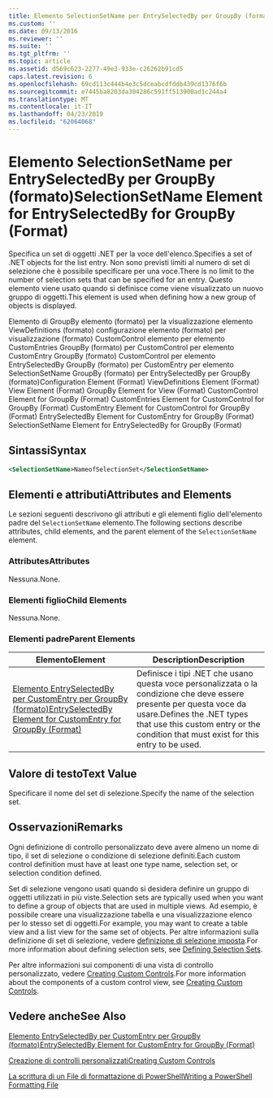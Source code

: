 ```yaml
---
title: Elemento SelectionSetName per EntrySelectedBy per GroupBy (formato) | Microsoft Docs
ms.custom: ''
ms.date: 09/13/2016
ms.reviewer: ''
ms.suite: ''
ms.tgt_pltfrm: ''
ms.topic: article
ms.assetid: d569c623-2277-49e3-933e-c26262b91cd5
caps.latest.revision: 6
ms.openlocfilehash: 69cd113c444b4e3c5dceabcdfddb439cd1376f6b
ms.sourcegitcommit: e7445ba8203da304286c591ff513900ad1c244a4
ms.translationtype: MT
ms.contentlocale: it-IT
ms.lasthandoff: 04/23/2019
ms.locfileid: "62064068"
---
```

# <a name="selectionsetname-element-for-entryselectedby-for-groupby-format"></a><span data-ttu-id="d51b6-102">Elemento SelectionSetName per EntrySelectedBy per GroupBy (formato)</span><span class="sxs-lookup"><span data-stu-id="d51b6-102">SelectionSetName Element for EntrySelectedBy for GroupBy (Format)</span></span>

<span data-ttu-id="d51b6-103">Specifica un set di oggetti .NET per la voce dell'elenco.</span><span class="sxs-lookup"><span data-stu-id="d51b6-103">Specifies a set of .NET objects for the list entry.</span></span> <span data-ttu-id="d51b6-104">Non sono previsti limiti al numero di set di selezione che è possibile specificare per una voce.</span><span class="sxs-lookup"><span data-stu-id="d51b6-104">There is no limit to the number of selection sets that can be specified for an entry.</span></span> <span data-ttu-id="d51b6-105">Questo elemento viene usato quando si definisce come viene visualizzato un nuovo gruppo di oggetti.</span><span class="sxs-lookup"><span data-stu-id="d51b6-105">This element is used when defining how a new group of objects is displayed.</span></span>

<span data-ttu-id="d51b6-106">Elemento di GroupBy elemento (formato) per la visualizzazione elemento ViewDefinitions (formato) configurazione elemento (formato) per visualizzazione (formato) CustomControl elemento per elemento CustomEntries GroupBy (formato) per CustomControl per elemento CustomEntry GroupBy (formato) CustomControl per elemento EntrySelectedBy GroupBy (formato) per CustomEntry per elemento SelectionSetName GroupBy (formato) per EntrySelectedBy per GroupBy (formato)</span><span class="sxs-lookup"><span data-stu-id="d51b6-106">Configuration Element (Format) ViewDefinitions Element (Format) View Element (Format) GroupBy Element for View (Format) CustomControl Element for GroupBy (Format) CustomEntries Element for CustomControl for GroupBy (Format) CustomEntry Element for CustomControl for GroupBy (Format) EntrySelectedBy Element for CustomEntry for GroupBy (Format) SelectionSetName Element for EntrySelectedBy for GroupBy (Format)</span></span>

## <a name="syntax"></a><span data-ttu-id="d51b6-107">Sintassi</span><span class="sxs-lookup"><span data-stu-id="d51b6-107">Syntax</span></span>

```xml
<SelectionSetName>NameofSelectionSet</SelectionSetName>
```

## <a name="attributes-and-elements"></a><span data-ttu-id="d51b6-108">Elementi e attributi</span><span class="sxs-lookup"><span data-stu-id="d51b6-108">Attributes and Elements</span></span>

<span data-ttu-id="d51b6-109">Le sezioni seguenti descrivono gli attributi e gli elementi figlio dell'elemento padre del `SelectionSetName` elemento.</span><span class="sxs-lookup"><span data-stu-id="d51b6-109">The following sections describe attributes, child elements, and the parent element of the `SelectionSetName` element.</span></span>

### <a name="attributes"></a><span data-ttu-id="d51b6-110">Attributes</span><span class="sxs-lookup"><span data-stu-id="d51b6-110">Attributes</span></span>

<span data-ttu-id="d51b6-111">Nessuna.</span><span class="sxs-lookup"><span data-stu-id="d51b6-111">None.</span></span>

### <a name="child-elements"></a><span data-ttu-id="d51b6-112">Elementi figlio</span><span class="sxs-lookup"><span data-stu-id="d51b6-112">Child Elements</span></span>

<span data-ttu-id="d51b6-113">Nessuna.</span><span class="sxs-lookup"><span data-stu-id="d51b6-113">None.</span></span>

### <a name="parent-elements"></a><span data-ttu-id="d51b6-114">Elementi padre</span><span class="sxs-lookup"><span data-stu-id="d51b6-114">Parent Elements</span></span>

|<span data-ttu-id="d51b6-115">Elemento</span><span class="sxs-lookup"><span data-stu-id="d51b6-115">Element</span></span>|<span data-ttu-id="d51b6-116">Description</span><span class="sxs-lookup"><span data-stu-id="d51b6-116">Description</span></span>|
|-------------|-----------------|
|[<span data-ttu-id="d51b6-117">Elemento EntrySelectedBy per CustomEntry per GroupBy (formato)</span><span class="sxs-lookup"><span data-stu-id="d51b6-117">EntrySelectedBy Element for CustomEntry for GroupBy (Format)</span></span>](./entryselectedby-element-for-customentry-for-groupby-format.md)|<span data-ttu-id="d51b6-118">Definisce i tipi .NET che usano questa voce personalizzata o la condizione che deve essere presente per questa voce da usare.</span><span class="sxs-lookup"><span data-stu-id="d51b6-118">Defines the .NET types that use this custom entry or the condition that must exist for this entry to be used.</span></span>|

## <a name="text-value"></a><span data-ttu-id="d51b6-119">Valore di testo</span><span class="sxs-lookup"><span data-stu-id="d51b6-119">Text Value</span></span>

<span data-ttu-id="d51b6-120">Specificare il nome del set di selezione.</span><span class="sxs-lookup"><span data-stu-id="d51b6-120">Specify the name of the selection set.</span></span>

## <a name="remarks"></a><span data-ttu-id="d51b6-121">Osservazioni</span><span class="sxs-lookup"><span data-stu-id="d51b6-121">Remarks</span></span>

<span data-ttu-id="d51b6-122">Ogni definizione di controllo personalizzato deve avere almeno un nome di tipo, il set di selezione o condizione di selezione definiti.</span><span class="sxs-lookup"><span data-stu-id="d51b6-122">Each custom control definition must have at least one type name, selection set, or selection condition defined.</span></span>

<span data-ttu-id="d51b6-123">Set di selezione vengono usati quando si desidera definire un gruppo di oggetti utilizzati in più viste.</span><span class="sxs-lookup"><span data-stu-id="d51b6-123">Selection sets are typically used when you want to define a group of objects that are used in multiple views.</span></span> <span data-ttu-id="d51b6-124">Ad esempio, è possibile creare una visualizzazione tabella e una visualizzazione elenco per lo stesso set di oggetti.</span><span class="sxs-lookup"><span data-stu-id="d51b6-124">For example, you may want to create a table view and a list view for the same set of objects.</span></span> <span data-ttu-id="d51b6-125">Per altre informazioni sulla definizione di set di selezione, vedere [definizione di selezione imposta](./defining-selection-sets.md).</span><span class="sxs-lookup"><span data-stu-id="d51b6-125">For more information about defining selection sets, see [Defining Selection Sets](./defining-selection-sets.md).</span></span>

<span data-ttu-id="d51b6-126">Per altre informazioni sui componenti di una vista di controllo personalizzato, vedere [Creating Custom Controls](./creating-custom-controls.md).</span><span class="sxs-lookup"><span data-stu-id="d51b6-126">For more information about the components of a custom control view, see [Creating Custom Controls](./creating-custom-controls.md).</span></span>

## <a name="see-also"></a><span data-ttu-id="d51b6-127">Vedere anche</span><span class="sxs-lookup"><span data-stu-id="d51b6-127">See Also</span></span>

[<span data-ttu-id="d51b6-128">Elemento EntrySelectedBy per CustomEntry per GroupBy (formato)</span><span class="sxs-lookup"><span data-stu-id="d51b6-128">EntrySelectedBy Element for CustomEntry for GroupBy (Format)</span></span>](./entryselectedby-element-for-customentry-for-groupby-format.md)

[<span data-ttu-id="d51b6-129">Creazione di controlli personalizzati</span><span class="sxs-lookup"><span data-stu-id="d51b6-129">Creating Custom Controls</span></span>](./creating-custom-controls.md)

[<span data-ttu-id="d51b6-130">La scrittura di un File di formattazione di PowerShell</span><span class="sxs-lookup"><span data-stu-id="d51b6-130">Writing a PowerShell Formatting File</span></span>](./writing-a-powershell-formatting-file.md)

